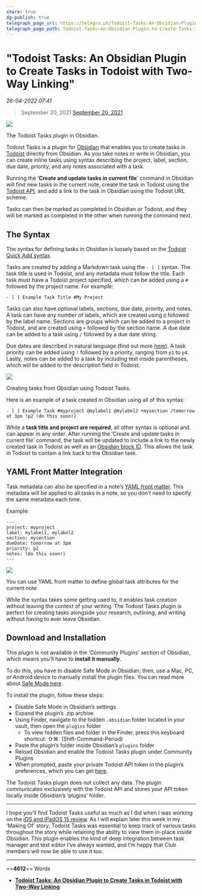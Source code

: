 ```yaml
---
share: true
dg-publish: true
telegraph_page_url: https://telegra.ph/Todoist-Tasks-An-Obsidian-Plugin-to-Create-Tasks-in-Todoist-with-Two-Way-Linking---Finn-09-08
telegraph_page_path: Todoist-Tasks-An-Obsidian-Plugin-to-Create-Tasks-in-Todoist-with-Two-Way-Linking---Finn-09-08
---
```

# "Todoist Tasks: An Obsidian Plugin to Create Tasks in Todoist with Two-Way Linking"

*26-04-2022 07:41* 

> September 20, 2021
[September 20, 2021](https://club.macstories.net/posts/todoist-tasks-an-obsidian-plugin-to-create-tasks-in-todoist-with-two-way-linking)

![](https://cdn.macstories.net/1bf466fc-e21d-458e-bdd7-27e7d7dbac1c-1632062515792.png)

The Todoist Tasks plugin in Obsidian.

Todoist Tasks is a plugin for [Obsidian](https://obsidian.md/) that enables you to create tasks in [Todoist](https://todoist.com/) directly from Obsidian. As you take notes or write in Obsidian, you can create inline tasks using syntax describing the project, label, section, due date, priority, and any notes associated with a task.

Running the ‘**Create and update tasks in current file**’ command in Obsidian will find new tasks in the current note, create the task in Todoist using the [Todoist API](https://developer.todoist.com/guides/#developing-with-todoist), and add a link to the task in Obsidian using the Todoist URL scheme.

Tasks can then be marked as completed in Obsidian *or* Todoist, and they will be marked as completed in the other when running the command next.

## The Syntax

The syntax for defining tasks in Obsidian is loosely based on the [Todoist Quick Add syntax](https://todoist.com/help/articles/task-quick-add).

Tasks are created by adding a Markdown task using the `- [ ]` syntax. The task title is used in Todoist, and any metadata must follow the title. Each task must have a Todoist project specified, which can be added using a `#` followed by the project name. For example:

`- [ ] Example Task Title #My Project`

Tasks can also have optional labels, sections, due date, priority, and notes. A task can have any number of labels, which are created using `@` followed by the label name. Sections are groups which can be added to a project in Todoist, and are created using `+` followed by the section name. A due date can be added to a task using `/` followed by a due date string.

Due dates are described in natural language (find out more [here](https://todoist.com/help/articles/due-dates-and-times#some-example-date-formats-you-can-use)). A task priority can be added using `!` followed by a priority, ranging from `p1` to `p4`. Lastly, notes can be added to a task by including text inside parentheses, which will be added to the description field in Todoist.

![](https://cdn.macstories.net/d4869dd3-5b9a-461b-b304-7b7356e33979-1632145685673.png)

Creating tasks from Obsidian using Todoist Tasks.

Here is an example of a task created in Obsidian using all of this syntax:

`- [ ] Example Task #myproject @mylabel1 @mylabel2 +mysection /tomorrow at 3pm !p2 (do this soon!)`

While a **task title and project are required**, all other syntax is optional and can appear in any order. After running the ‘Create and update tasks in current file’ command, the task will be updated to include a link to the newly created task in Todoist as well as an [Obsidian block ID](https://help.obsidian.md/How+to/Link+to+blocks). This allows the task in Todoist to contain a link back to the Obsidian task.

## YAML Front Matter Integration

Task metadata can also be specified in a note’s [YAML front matter](https://help.obsidian.md/Advanced+topics/YAML+front+matter). This metadata will be applied to all tasks in a note, so you don’t need to specify the same metadata each time.

Example:

```
---
project: myproject
label: mylabel1, mylabel2
section: mysection
dueDate: tomorrow at 3pm
priority: p2
notes: (do this soon!)
---
```

![](https://cdn.macstories.net/21b56f35-d757-488a-9e3f-d325c2c71090-1632145899596.png)

You can use YAML front matter to define global task attributes for the current note.

While the syntax takes some getting used to, it enables task creation without leaving the context of your writing. The Todoist Tasks plugin is perfect for creating tasks alongside your research, outlining, and writing without having to ever leave Obsidian.

## Download and Installation

This plugin is *not* available in the ‘Community Plugins’ section of Obsidian, which means you’ll have to **install it manually**.

To do this, you have to disable Safe Mode in Obsidian; then, use a Mac, PC, or Android device to manually install the plugin files. You can read more about [Safe Mode here](https://help.obsidian.md/Advanced+topics/Third-party+plugins).

To install the plugin, follow these steps:

-   Disable Safe Mode in Obsidian’s settings
-   Expand the plugin’s .zip archive
-   Using Finder, navigate to the hidden `.obsidian` folder located in your vault, then open the `plugins` folder
    -   To view hidden files and folder in the Finder, press this keyboard shortcut: ⇧⌘. (Shift-Command-Period)
-   Paste the plugin’s folder inside Obsidian’s `plugins` folder
-   Reload Obsidian and enable the Todoist Tasks plugin under Community Plugins
-   When prompted, paste your private Todoist API token in the plugin’s preferences, which you can get [here](https://todoist.com/prefs/integrations).

The Todoist Tasks plugin does not collect any data. The plugin communicates exclusively with the Todoist API and stores your API token locally inside Obsidian’s ‘plugins’ folder.

***

I hope you’ll find Todoist Tasks useful as much as I did when I was working on the [iOS and iPadOS 15 review](https://www.macstories.net/stories/ios-and-ipados-15-the-macstories-review/). As I will explain later this week in my ‘Making Of’ story, Todoist Tasks was essential to keep track of various tasks throughout the story while retaining the ability to view them in-place inside Obsidian. This plugin enables the kind of deep integration between task manager and text editor I’ve always wanted, and I’m happy that Club members will now be able to use it too.
***

==**4612**== Words

- **[Todoist Tasks: An Obsidian Plugin to Create Tasks in Todoist with Two-Way Linking](https://club.macstories.net/posts/todoist-tasks-an-obsidian-plugin-to-create-tasks-in-todoist-with-two-way-linking)**